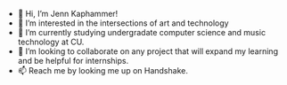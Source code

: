 - 👋 Hi, I’m Jenn Kaphammer!
- 👀 I’m interested in the intersections of art and technology
- 🌱 I’m currently studying undergradate computer science and music technology at CU.
- 💞️ I’m looking to collaborate on any project that will expand my learning and be helpful for internships.
- 📫 Reach me by looking me up on Handshake.

<!---
jkaphammer/jkaphammer is a ✨ special ✨ repository because its `README.md` (this file) appears on your GitHub profile.
You can click the Preview link to take a look at your changes.
--->
